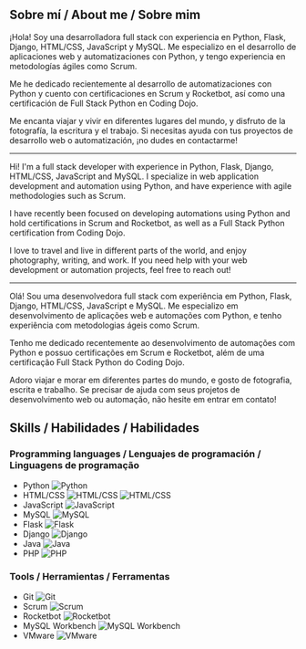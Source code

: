 ## Sobre mí / About me / Sobre mim

¡Hola! Soy una desarrolladora full stack con experiencia en Python, Flask, Django, HTML/CSS, JavaScript y MySQL. Me especializo en el desarrollo de aplicaciones web y automatizaciones con Python, y tengo experiencia en metodologías ágiles como Scrum.

Me he dedicado recientemente al desarrollo de automatizaciones con Python y cuento con certificaciones en Scrum y Rocketbot, así como una certificación de Full Stack Python en Coding Dojo.

Me encanta viajar y vivir en diferentes lugares del mundo, y disfruto de la fotografía, la escritura y el trabajo. Si necesitas ayuda con tus proyectos de desarrollo web o automatización, ¡no dudes en contactarme!

---

Hi! I'm a full stack developer with experience in Python, Flask, Django, HTML/CSS, JavaScript and MySQL. I specialize in web application development and automation using Python, and have experience with agile methodologies such as Scrum.

I have recently been focused on developing automations using Python and hold certifications in Scrum and Rocketbot, as well as a Full Stack Python certification from Coding Dojo.

I love to travel and live in different parts of the world, and enjoy photography, writing, and work. If you need help with your web development or automation projects, feel free to reach out!

---

Olá! Sou uma desenvolvedora full stack com experiência em Python, Flask, Django, HTML/CSS, JavaScript e MySQL. Me especializo em desenvolvimento de aplicações web e automações com Python, e tenho experiência com metodologias ágeis como Scrum.

Tenho me dedicado recentemente ao desenvolvimento de automações com Python e possuo certificações em Scrum e Rocketbot, além de uma certificação Full Stack Python do Coding Dojo.

Adoro viajar e morar em diferentes partes do mundo, e gosto de fotografia, escrita e trabalho. Se precisar de ajuda com seus projetos de desenvolvimento web ou automação, não hesite em entrar em contato!

## Skills / Habilidades / Habilidades

### Programming languages / Lenguajes de programación / Linguagens de programação

- Python ![Python](https://img.shields.io/badge/-Python-blue?logo=python&logoColor=white&style=flat)
- HTML/CSS ![HTML/CSS](https://img.shields.io/badge/-HTML%2FCSS-orange?logo=html5&logoColor=white&style=flat) ![HTML/CSS](https://img.shields.io/badge/-HTML%2FCSS-blue?logo=css3&logoColor=white&style=flat)
- JavaScript ![JavaScript](https://img.shields.io/badge/-JavaScript-yellow?logo=javascript&logoColor=white&style=flat)
- MySQL ![MySQL](https://img.shields.io/badge/-MySQL-blue?logo=mysql&logoColor=white&style=flat)
- Flask ![Flask](https://img.shields.io/badge/-Flask-black?logo=flask&logoColor=white&style=flat)
- Django ![Django](https://img.shields.io/badge/-Django-green?logo=django&logoColor=white&style=flat)
- Java ![Java](https://img.shields.io/badge/-Java-red?logo=java&logoColor=white&style=flat)
- PHP ![PHP](https://img.shields.io/badge/-PHP-purple?logo=php&logoColor=white&style=flat)

### Tools / Herramientas / Ferramentas

- Git ![Git](https://img.shields.io/badge/-Git-red?logo=git&logoColor=white&style=flat)
- Scrum ![Scrum](https://img.shields.io/badge/-Scrum-orange?logo=scrum&logoColor=white&style=flat)
- Rocketbot ![Rocketbot](https://img.shields.io/badge/-Rocketbot-blue?logo=rocket&logoColor=white&style=flat)
- MySQL Workbench ![MySQL Workbench](https://img.shields.io/badge/-MySQL%20Workbench-blue?logo=mysql&logoColor=white&style=flat)
- VMware ![VMware](https://img.shields.io/badge/-VMware-lightgray?logo=vmware&logoColor=white&style=flat)
